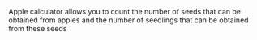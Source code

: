 
Apple calculator allows you to count the number of seeds that can be obtained from apples and the number of seedlings that can be obtained from these seeds
